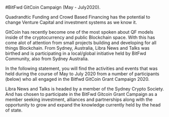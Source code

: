 #BitFwd GitCoin Campaign (May - July2020).

Quadrandtic Funding and Crowd Based Financing has the potential to change Venture Capital and investment systems as we know it. 

GitCoin has recently become one of the most spoken about QF models inside of the cryptocurrency and public Blockchain space. With this has come alot of attention from small projects building and developing for all things Blockchain. From Sydney, Australia, Libra News and Talks was birthed and is participating in a local/global initiative held by BitFwd Community, also from Sydney Australia.

In the following statement, you will find the activities and events that was held during the course of May to July 2020 from a number of participants (below) who all engaged in the Bitfwd GitCoin Grant Campaign 2020. 

Libra News and Talks is headed by a member of the Sydney Crypto Society. And has chosen to participate in the BitFwd Gitcoin Grant Campaign as a member seeking investment, alliances and partnerships along with the opportunity to grow and expand the knowledge currently held by the head of state. 
